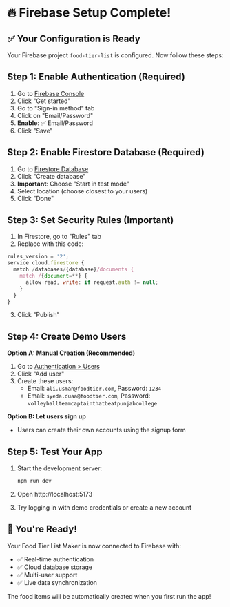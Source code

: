 # 🔥 Firebase Setup Complete!

## ✅ Your Configuration is Ready

Your Firebase project `food-tier-list` is configured. Now follow these steps:

## Step 1: Enable Authentication (Required)

1. Go to [Firebase Console](https://console.firebase.google.com/project/food-tier-list/authentication)
2. Click "Get started"
3. Go to "Sign-in method" tab
4. Click on "Email/Password"
5. **Enable**: ✅ Email/Password
6. Click "Save"

## Step 2: Enable Firestore Database (Required)

1. Go to [Firestore Database](https://console.firebase.google.com/project/food-tier-list/firestore)
2. Click "Create database"
3. **Important**: Choose "Start in test mode"
4. Select location (choose closest to your users)
5. Click "Done"

## Step 3: Set Security Rules (Important)

1. In Firestore, go to "Rules" tab
2. Replace with this code:

```javascript
rules_version = '2';
service cloud.firestore {
  match /databases/{database}/documents {
    match /{document=**} {
      allow read, write: if request.auth != null;
    }
  }
}
```

3. Click "Publish"

## Step 4: Create Demo Users

**Option A: Manual Creation (Recommended)**

1. Go to [Authentication > Users](https://console.firebase.google.com/project/food-tier-list/authentication/users)
2. Click "Add user"
3. Create these users:
   - Email: `ali.usman@foodtier.com`, Password: `1234`
   - Email: `syeda.duaa@foodtier.com`, Password: `volleyballteamcaptainthatbeatpunjabcollege`

**Option B: Let users sign up**

- Users can create their own accounts using the signup form

## Step 5: Test Your App

1. Start the development server:

   ```bash
   npm run dev
   ```

2. Open http://localhost:5173

3. Try logging in with demo credentials or create a new account

## 🎉 You're Ready!

Your Food Tier List Maker is now connected to Firebase with:

- ✅ Real-time authentication
- ✅ Cloud database storage
- ✅ Multi-user support
- ✅ Live data synchronization

The food items will be automatically created when you first run the app!

